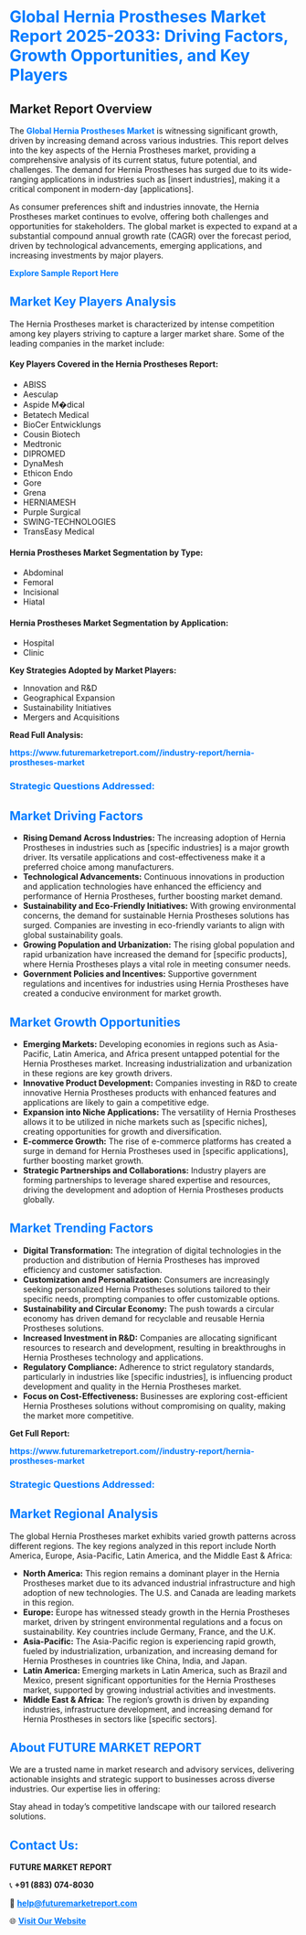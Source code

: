 <h1 style="color: #007BFF;">Global Hernia Prostheses Market Report 2025-2033: Driving Factors, Growth Opportunities, and Key Players</h1>

<section id="overview">
<h2>Market Report Overview</h2>
<p>The <a href="https://www.futuremarketreport.com//industry-report/hernia-prostheses-market" style="color: #007BFF; text-decoration: none;"><strong>Global Hernia Prostheses Market</strong></a> is witnessing significant growth, driven by increasing demand across various industries. This report delves into the key aspects of the Hernia Prostheses market, providing a comprehensive analysis of its current status, future potential, and challenges. The demand for Hernia Prostheses has surged due to its wide-ranging applications in industries such as [insert industries], making it a critical component in modern-day [applications].</p>
<p>As consumer preferences shift and industries innovate, the Hernia Prostheses market continues to evolve, offering both challenges and opportunities for stakeholders. The global market is expected to expand at a substantial compound annual growth rate (CAGR) over the forecast period, driven by technological advancements, emerging applications, and increasing investments by major players.</p>
</section>

<section id="overview">
<p><a href="https://www.futuremarketreport.com//request-sample/reportId=48475" style="color: #007BFF; text-decoration: none;"><strong>Explore Sample Report Here</strong></a></p>
</section>

<section id="key-players">
<h2 style="color: #007BFF;">Market Key Players Analysis</h2>
<p>The Hernia Prostheses market is characterized by intense competition among key players striving to capture a larger market share. Some of the leading companies in the market include:</p>
<h4>Key Players Covered in the Hernia Prostheses Report:</h4>
<ul><li>ABISS</li><li>Aesculap</li><li>Aspide M�dical</li><li>Betatech Medical</li><li>BioCer Entwicklungs</li><li>Cousin Biotech</li><li>Medtronic</li><li>DIPROMED</li><li>DynaMesh</li><li>Ethicon Endo</li><li>Gore</li><li>Grena</li><li>HERNIAMESH</li><li>Purple Surgical</li><li>SWING-TECHNOLOGIES</li><li>TransEasy Medical</li></ul>
<h4>Hernia Prostheses Market Segmentation by Type:</h4>
<ul><li>Abdominal</li><li>Femoral</li><li>Incisional</li><li>Hiatal</li></ul>

<h4>Hernia Prostheses Market Segmentation by Application:</h4>
<ul><li>Hospital</li><li>Clinic</li></ul>
<p><strong>Key Strategies Adopted by Market Players:</strong></p>
<ul>
<li>Innovation and R&D</li>
<li>Geographical Expansion</li>
<li>Sustainability Initiatives</li>
<li>Mergers and Acquisitions</li>
</ul>
</section>

<section>
<p><strong>Read Full Analysis: </strong></p><a href="https://www.futuremarketreport.com//industry-report/hernia-prostheses-market" style="color: #007BFF; text-decoration: none;"><strong>https://www.futuremarketreport.com//industry-report/hernia-prostheses-market</strong></a>
<h3 style="color: #007BFF;">Strategic Questions Addressed:</h3>
</section>

<section id="driving-factors">
<h2 style="color: #007BFF;">Market Driving Factors</h2>
<ul>
<li><strong>Rising Demand Across Industries:</strong> The increasing adoption of Hernia Prostheses in industries such as [specific industries] is a major growth driver. Its versatile applications and cost-effectiveness make it a preferred choice among manufacturers.</li>
<li><strong>Technological Advancements:</strong> Continuous innovations in production and application technologies have enhanced the efficiency and performance of Hernia Prostheses, further boosting market demand.</li>
<li><strong>Sustainability and Eco-Friendly Initiatives:</strong> With growing environmental concerns, the demand for sustainable Hernia Prostheses solutions has surged. Companies are investing in eco-friendly variants to align with global sustainability goals.</li>
<li><strong>Growing Population and Urbanization:</strong> The rising global population and rapid urbanization have increased the demand for [specific products], where Hernia Prostheses plays a vital role in meeting consumer needs.</li>
<li><strong>Government Policies and Incentives:</strong> Supportive government regulations and incentives for industries using Hernia Prostheses have created a conducive environment for market growth.</li>
</ul>
</section>

<section id="growth-opportunities">
<h2 style="color: #007BFF;">Market Growth Opportunities</h2>
<ul>
<li><strong>Emerging Markets:</strong> Developing economies in regions such as Asia-Pacific, Latin America, and Africa present untapped potential for the Hernia Prostheses market. Increasing industrialization and urbanization in these regions are key growth drivers.</li>
<li><strong>Innovative Product Development:</strong> Companies investing in R&D to create innovative Hernia Prostheses products with enhanced features and applications are likely to gain a competitive edge.</li>
<li><strong>Expansion into Niche Applications:</strong> The versatility of Hernia Prostheses allows it to be utilized in niche markets such as [specific niches], creating opportunities for growth and diversification.</li>
<li><strong>E-commerce Growth:</strong> The rise of e-commerce platforms has created a surge in demand for Hernia Prostheses used in [specific applications], further boosting market growth.</li>
<li><strong>Strategic Partnerships and Collaborations:</strong> Industry players are forming partnerships to leverage shared expertise and resources, driving the development and adoption of Hernia Prostheses products globally.</li>
</ul>
</section>

<section id="trending-factors">
<h2 style="color: #007BFF;">Market Trending Factors</h2>
<ul>
<li><strong>Digital Transformation:</strong> The integration of digital technologies in the production and distribution of Hernia Prostheses has improved efficiency and customer satisfaction.</li>
<li><strong>Customization and Personalization:</strong> Consumers are increasingly seeking personalized Hernia Prostheses solutions tailored to their specific needs, prompting companies to offer customizable options.</li>
<li><strong>Sustainability and Circular Economy:</strong> The push towards a circular economy has driven demand for recyclable and reusable Hernia Prostheses solutions.</li>
<li><strong>Increased Investment in R&D:</strong> Companies are allocating significant resources to research and development, resulting in breakthroughs in Hernia Prostheses technology and applications.</li>
<li><strong>Regulatory Compliance:</strong> Adherence to strict regulatory standards, particularly in industries like [specific industries], is influencing product development and quality in the Hernia Prostheses market.</li>
<li><strong>Focus on Cost-Effectiveness:</strong> Businesses are exploring cost-efficient Hernia Prostheses solutions without compromising on quality, making the market more competitive.</li>
</ul>
</section>

<section>
<p><strong>Get Full Report: </strong></p><a href="https://www.futuremarketreport.com//industry-report/hernia-prostheses-market" style="color: #007BFF; text-decoration: none;"><strong>https://www.futuremarketreport.com//industry-report/hernia-prostheses-market</strong></a>
<h3 style="color: #007BFF;">Strategic Questions Addressed:</h3>
</section>


<section id="regional-analysis">
<h2 style="color: #007BFF;">Market Regional Analysis</h2>
<p>The global Hernia Prostheses market exhibits varied growth patterns across different regions. The key regions analyzed in this report include North America, Europe, Asia-Pacific, Latin America, and the Middle East & Africa:</p>
<ul>
<li><strong>North America:</strong> This region remains a dominant player in the Hernia Prostheses market due to its advanced industrial infrastructure and high adoption of new technologies. The U.S. and Canada are leading markets in this region.</li>
<li><strong>Europe:</strong> Europe has witnessed steady growth in the Hernia Prostheses market, driven by stringent environmental regulations and a focus on sustainability. Key countries include Germany, France, and the U.K.</li>
<li><strong>Asia-Pacific:</strong> The Asia-Pacific region is experiencing rapid growth, fueled by industrialization, urbanization, and increasing demand for Hernia Prostheses in countries like China, India, and Japan.</li>
<li><strong>Latin America:</strong> Emerging markets in Latin America, such as Brazil and Mexico, present significant opportunities for the Hernia Prostheses market, supported by growing industrial activities and investments.</li>
<li><strong>Middle East & Africa:</strong> The region’s growth is driven by expanding industries, infrastructure development, and increasing demand for Hernia Prostheses in sectors like [specific sectors].</li>
</ul>
</section>

<footer>
<h2 style="color: #007BFF;">About FUTURE MARKET REPORT</h2>
<p>We are a trusted name in market research and advisory services, delivering actionable insights and strategic support to businesses across diverse industries. Our expertise lies in offering:</p>

<p>Stay ahead in today’s competitive landscape with our tailored research solutions.</p>

<h2 style="color: #007BFF;">Contact Us:</h2>
<p><strong>FUTURE MARKET REPORT</strong></p>
<p>📞 <strong>+91 (883) 074-8030</strong></p>
<p>📧 <strong><a href="mailto:help@futuremarketreport.com" style="color: #007BFF;">help@futuremarketreport.com</a></strong></p>
<p>🌐 <strong><a href="https://www.futuremarketreport.com/" style="color: #007BFF;">Visit Our Website</a></strong></p>
</footer>